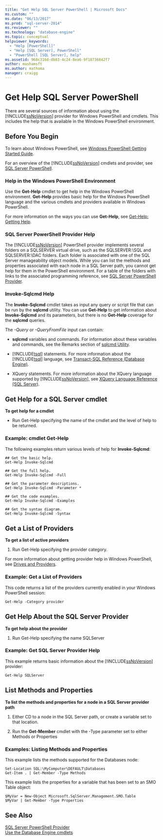 ```yaml
---
title: "Get Help SQL Server PowerShell | Microsoft Docs"
ms.custom: ""
ms.date: "06/13/2017"
ms.prod: "sql-server-2014"
ms.reviewer: ""
ms.technology: "database-engine"
ms.topic: conceptual
helpviewer_keywords: 
  - "Help [PowerShell]"
  - "Help [SQL Server], PowerShell"
  - "PowerShell [SQL Server], help"
ms.assetid: 968c316d-db83-4c24-8ea6-9f18736842f7
author: mashamsft
ms.author: mathoma
manager: craigg
---
```

# Get Help SQL Server PowerShell
  There are several sources of information about using the [!INCLUDE[ssNoVersion](../includes/ssnoversion-md.md)] provider for Windows PowerShell and cmdlets. This includes the help that is available in the Windows PowerShell environment.  
  
## Before You Begin  
 To learn about Windows PowerShell, see [Windows PowerShell Getting Started Guide](https://technet.microsoft.com/library/hh857337.aspx).  
  
 For an overview of the [!INCLUDE[ssNoVersion](../includes/ssnoversion-md.md)] cmdlets and provider, see [SQL Server PowerShell](../powershell/sql-server-powershell.md).  
  
### Help in the Windows PowerShell Environment  
 Use the **Get-Help** cmdlet to get help in the Windows PowerShell environment. **Get-Help** provides basic help for the Windows PowerShell language and the various cmdlets and providers available in Windows PowerShell.  
  
 For more information on the ways you can use **Get-Help**, see [Get-Help: Getting Help](https://go.microsoft.com/fwlink/?LinkId=102136).  
  
### SQL Server PowerShell Provider Help  
 The [!INCLUDE[ssNoVersion](../includes/ssnoversion-md.md)] PowerShell provider implements several folders on a SQLSERVER virtual drive, such as the SQLSERVER:\SQL and SQLSERVER:\DAC folders. Each folder is associated with one of the SQL Server manageability object models. While you can list the methods and properties associated with each node in a SQL Server path, you cannot get help for them in the PowerShell environment. For a table of the folders with links to the associated programming reference, see [SQL Server PowerShell Provider](../powershell/sql-server-powershell-provider.md).  
  
### Invoke-Sqlcmd Help  
 The **Invoke-Sqlcmd** cmdlet takes as input any query or script file that can be run by the **sqlcmd** utility. You can use **Get-Help** to get information about **Invoke-Sqlcmd** and its parameters, but there is no **Get-Help** coverage for the **sqlcmd** queries.  
  
 The *-Query* or *-QueryFromFile* input can contain:  
  
-   **sqlcmd** variables and commands. For information about these variables and commands, see the Remarks section of [sqlcmd Utility](../tools/sqlcmd-utility.md).  
  
-   [!INCLUDE[tsql](../includes/tsql-md.md)] statements. For more information about the [!INCLUDE[tsql](../includes/tsql-md.md)] language, see [Transact-SQL Reference &#40;Database Engine&#41;](/sql/t-sql/language-reference).  
  
-   XQuery statements. For more information about the XQuery language supported by [!INCLUDE[ssNoVersion](../includes/ssnoversion-md.md)], see [XQuery Language Reference &#40;SQL Server&#41;](/sql/xquery/xquery-language-reference-sql-server).  
  
## Get Help for a SQL Server cmdlet  
 **To get help for a cmdlet**  
  
-   Run Get-Help specifying the name of the cmdlet and the level of help to be returned.  
  
### Example: cmdlet Get-Help  
 The following examples return various levels of help for **Invoke-Sqlcmd**:  
  
```  
## Get the basic help.  
Get-Help Invoke-Sqlcmd  
  
## Get the full help.  
Get-Help Invoke-Sqlcmd -Full  
  
## Get the parameter descriptions.  
Get-Help Invoke-Sqlcmd -Parameter *  
  
## Get the code examples.  
Get-Help Invoke-Sqlcmd -Examples  
  
## Get the syntax diagram.  
Get-Help Invoke-Sqlcmd -Syntax  
```  
  
## Get a List of Providers  
 **To get a list of active providers**  
  
1.  Run Get-Help specifying the provider category.  
  
 For more information about getting provider help in Windows PowerShell, see [Drives and Providers](https://go.microsoft.com/fwlink/?LinkId=102137).  
  
### Example: Get a List of Providers  
 This code returns a list of the providers currently enabled in your Windows PowerShell session:  
  
```  
Get-Help -Category provider  
```  
  
## Get Help About the SQL Server Provider  
 **To get help about the provider**  
  
1.  Run Get-Help specifying the name SQLServer  
  
### Example: Get SQL Server Provider Help  
 This example returns basic information about the [!INCLUDE[ssNoVersion](../includes/ssnoversion-md.md)] provider:  
  
```  
Get-Help SQLServer  
```  
  
## List Methods and Properties  
 **To list the methods and properties for a node in a SQL Server provider path**  
  
1.  Either CD to a node in the SQL Server path, or create a variable set to that location.  
  
2.  Run the **Get-Member** cmdlet with the -Type parameter set to either Methods or Properties  
  
### Examples: Listing Methods and Properties  
 This example lists the methods supported for the Databases node:  
  
```  
Set-Location SQL:\MyComputer\DEFAULT\Databases  
Get-Item . | Get-Member -Type Methods  
```  
  
 This example lists the properties for a variable that has been set to an SMO Table object:  
  
```  
$MyVar = New-Object Microsoft.SqlServer.Management.SMO.Table  
$MyVar | Get-Member -Type Properties  
```  
  
## See Also  
 [SQL Server PowerShell Provider](../powershell/sql-server-powershell-provider.md)   
 [Use the Database Engine cmdlets](../../2014/database-engine/use-the-database-engine-cmdlets.md)  
  
  
